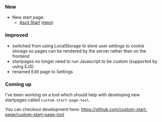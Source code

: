 ### New

- New start page:
    - [Ascii Start](https://ascii-start.customstart.page) ([repo](https://github.com/custom-start-page/ascii-start))

### Improved

- switched from using LocalStorage to store user settings to cookie storage so pages can be rendered by the server rather than on the frontend
- startpages no longer need to run Javascript to be custom (supported by using EJS)
- renamed Edit page to Settings

### Coming up

I've been working on a tool which should help with developing new startpages called `custom-start-page-tool`.

You can checkout development here: https://github.com/custom-start-page/custom-start-page-tool

